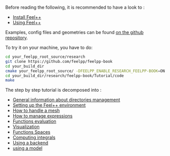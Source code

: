 Before reading the following, it is recommended to have a look to :

- [Install Feel++](../GettingStarted/download.md)
- [Using Feel++](../GettingStarted/compiling.md)

Examples, config files and geometries can be found [on the github repository](https://github.com/feelpp/feelpp-book/tree/master/Tutorial/code).

To try it on your machine, you have to do:
```sh
cd your_feelpp_root_source/research
git clone https://github.com/feelpp/feelpp-book
cd your_build_dir
cmake your_feelpp_root_source/ -DFEELPP_ENABLE_RESEARCH_FEELPP-BOOK=ON
cd your_build_dir/research/feelpp-book/Tutorial/code
make 
```


The step by step tutorial is decomposed into :   
- [General information about directories management](01-OutputDirectories.md)
- [Setting up the Feel++ environment](02-SettingUpEnvironment.md)
- [How to handle a mesh](03-LoadingMesh.md)
- [How to manage expressions](04-UsingExpressions.md)
- [Functions evaluation](05-EvaluatingFunctions.md)
- [Visualization](06-VisualizingFunctions.md)
- [Functions Spaces](07-SpaceElements.md)
- [Computing integrals](08-ComputingIntegrals.md)
- [Using a backend](09-UsingBackend.md)
- [using a model](10-Model.md)


